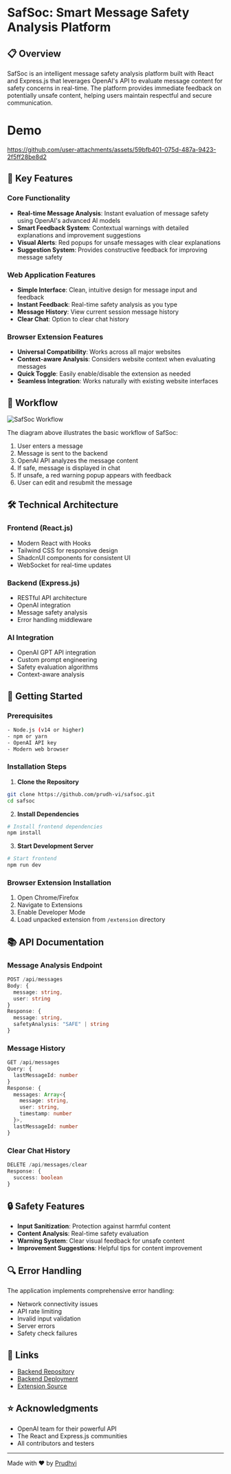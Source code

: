 # SafSoc: Smart Message Safety Analysis Platform



## 📋 Overview

SafSoc is an intelligent message safety analysis platform built with React and Express.js that leverages OpenAI's API to evaluate message content for safety concerns in real-time. The platform provides immediate feedback on potentially unsafe content, helping users maintain respectful and secure communication.

# Demo 

https://github.com/user-attachments/assets/59bfb401-075d-487a-9423-2f5ff28be8d2


## 🌟 Key Features

### Core Functionality
- **Real-time Message Analysis**: Instant evaluation of message safety using OpenAI's advanced AI models
- **Smart Feedback System**: Contextual warnings with detailed explanations and improvement suggestions
- **Visual Alerts**: Red popups for unsafe messages with clear explanations
- **Suggestion System**: Provides constructive feedback for improving message safety

### Web Application Features
- **Simple Interface**: Clean, intuitive design for message input and feedback
- **Instant Feedback**: Real-time safety analysis as you type
- **Message History**: View current session message history
- **Clear Chat**: Option to clear chat history

### Browser Extension Features
- **Universal Compatibility**: Works across all major websites
- **Context-aware Analysis**: Considers website context when evaluating messages
- **Quick Toggle**: Easily enable/disable the extension as needed
- **Seamless Integration**: Works naturally with existing website interfaces

## 🔄 Workflow

![SafSoc Workflow](https://github.com/prudh-vi/Safsoc/blob/main/flow.png)

The diagram above illustrates the basic workflow of SafSoc:
1. User enters a message
2. Message is sent to the backend
3. OpenAI API analyzes the message content
4. If safe, message is displayed in chat
5. If unsafe, a red warning popup appears with feedback
6. User can edit and resubmit the message


## 🛠️ Technical Architecture

### Frontend (React.js)
- Modern React with Hooks
- Tailwind CSS for responsive design
- ShadcnUI components for consistent UI
- WebSocket for real-time updates

### Backend (Express.js)
- RESTful API architecture
- OpenAI integration
- Message safety analysis
- Error handling middleware

### AI Integration
- OpenAI GPT API integration
- Custom prompt engineering
- Safety evaluation algorithms
- Context-aware analysis

## 🚀 Getting Started

### Prerequisites
```bash
- Node.js (v14 or higher)
- npm or yarn
- OpenAI API key
- Modern web browser
```

### Installation Steps

1. **Clone the Repository**
```bash
git clone https://github.com/prudh-vi/safsoc.git
cd safsoc
```

2. **Install Dependencies**
```bash
# Install frontend dependencies
npm install
```



3. **Start Development Server**
```bash
# Start frontend
npm run dev
```

### Browser Extension Installation
1. Open Chrome/Firefox
2. Navigate to Extensions
3. Enable Developer Mode
4. Load unpacked extension from `/extension` directory

## 📚 API Documentation

### Message Analysis Endpoint
```typescript
POST /api/messages
Body: {
  message: string,
  user: string
}
Response: {
  message: string,
  safetyAnalysis: "SAFE" | string
}
```

### Message History
```typescript
GET /api/messages
Query: {
  lastMessageId: number
}
Response: {
  messages: Array<{
    message: string,
    user: string,
    timestamp: number
  }>,
  lastMessageId: number
}
```

### Clear Chat History
```typescript
DELETE /api/messages/clear
Response: {
  success: boolean
}
```

## 🔒 Safety Features

- **Input Sanitization**: Protection against harmful content
- **Content Analysis**: Real-time safety evaluation
- **Warning System**: Clear visual feedback for unsafe content
- **Improvement Suggestions**: Helpful tips for content improvement

## 🔍 Error Handling

The application implements comprehensive error handling:
- Network connectivity issues
- API rate limiting
- Invalid input validation
- Server errors
- Safety check failures

## 🔗 Links

- [Backend Repository](https://github.com/prudh-vi/repo)
- [Backend Deployment](https://repo-ecaf.onrender.com/)
- [Extension Source](https://github.com/prudh-vi/Safsoc/tree/main/extension)

## ⭐️ Acknowledgments

- OpenAI team for their powerful API
- The React and Express.js communities
- All contributors and testers

---
Made with ❤️ by [Prudhvi](https://github.com/prudh-vi)

